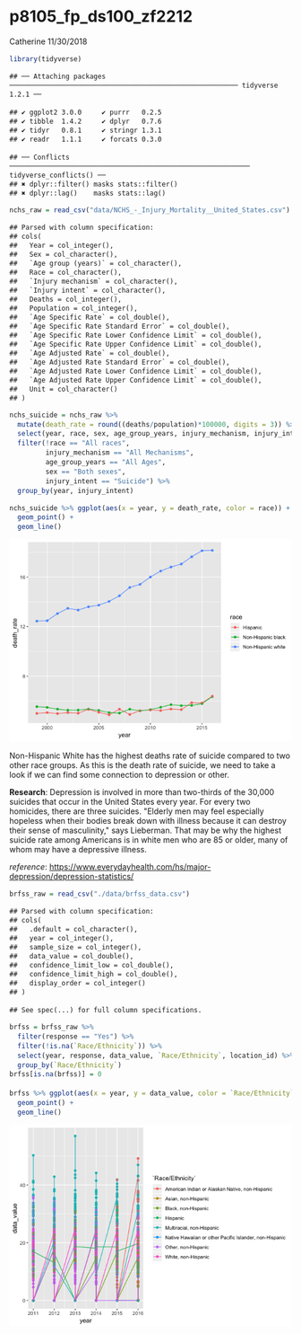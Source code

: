 p8105\_fp\_ds100\_zf2212
================
Catherine
11/30/2018

``` r
library(tidyverse)
```

    ## ── Attaching packages ───────────────────────────────────────────────────────── tidyverse 1.2.1 ──

    ## ✔ ggplot2 3.0.0     ✔ purrr   0.2.5
    ## ✔ tibble  1.4.2     ✔ dplyr   0.7.6
    ## ✔ tidyr   0.8.1     ✔ stringr 1.3.1
    ## ✔ readr   1.1.1     ✔ forcats 0.3.0

    ## ── Conflicts ──────────────────────────────────────────────────────────── tidyverse_conflicts() ──
    ## ✖ dplyr::filter() masks stats::filter()
    ## ✖ dplyr::lag()    masks stats::lag()

``` r
nchs_raw = read_csv("data/NCHS_-_Injury_Mortality__United_States.csv") %>% janitor::clean_names()
```

    ## Parsed with column specification:
    ## cols(
    ##   Year = col_integer(),
    ##   Sex = col_character(),
    ##   `Age group (years)` = col_character(),
    ##   Race = col_character(),
    ##   `Injury mechanism` = col_character(),
    ##   `Injury intent` = col_character(),
    ##   Deaths = col_integer(),
    ##   Population = col_integer(),
    ##   `Age Specific Rate` = col_double(),
    ##   `Age Specific Rate Standard Error` = col_double(),
    ##   `Age Specific Rate Lower Confidence Limit` = col_double(),
    ##   `Age Specific Rate Upper Confidence Limit` = col_double(),
    ##   `Age Adjusted Rate` = col_double(),
    ##   `Age Adjusted Rate Standard Error` = col_double(),
    ##   `Age Adjusted Rate Lower Confidence Limit` = col_double(),
    ##   `Age Adjusted Rate Upper Confidence Limit` = col_double(),
    ##   Unit = col_character()
    ## )

``` r
nchs_suicide = nchs_raw %>% 
  mutate(death_rate = round((deaths/population)*100000, digits = 3)) %>% 
  select(year, race, sex, age_group_years, injury_mechanism, injury_intent, death_rate) %>%
  filter(!race == "All races",
         injury_mechanism == "All Mechanisms",
         age_group_years == "All Ages",
         sex == "Both sexes",
         injury_intent == "Suicide") %>% 
  group_by(year, injury_intent) 
```

``` r
nchs_suicide %>% ggplot(aes(x = year, y = death_rate, color = race)) +
  geom_point() +
  geom_line()
```

![](p8105_fp_ds100_zf2212_files/figure-markdown_github/plot-1.png)

Non-Hispanic White has the highest deaths rate of suicide compared to two other race groups. As this is the death rate of suicide, we need to take a look if we can find some connection to depression or other.

**Research**: Depression is involved in more than two-thirds of the 30,000 suicides that occur in the United States every year. For every two homicides, there are three suicides. "Elderly men may feel especially hopeless when their bodies break down with illness because it can destroy their sense of masculinity," says Lieberman. That may be why the highest suicide rate among Americans is in white men who are 85 or older, many of whom may have a depressive illness.

*reference*: <https://www.everydayhealth.com/hs/major-depression/depression-statistics/>

``` r
brfss_raw = read_csv("./data/brfss_data.csv")
```

    ## Parsed with column specification:
    ## cols(
    ##   .default = col_character(),
    ##   year = col_integer(),
    ##   sample_size = col_integer(),
    ##   data_value = col_double(),
    ##   confidence_limit_low = col_double(),
    ##   confidence_limit_high = col_double(),
    ##   display_order = col_integer()
    ## )

    ## See spec(...) for full column specifications.

``` r
brfss = brfss_raw %>% 
  filter(response == "Yes") %>%
  filter(!is.na(`Race/Ethnicity`)) %>% 
  select(year, response, data_value, `Race/Ethnicity`, location_id) %>% 
  group_by(`Race/Ethnicity`)
brfss[is.na(brfss)] = 0

brfss %>% ggplot(aes(x = year, y = data_value, color = `Race/Ethnicity`)) + 
  geom_point() +
  geom_line() 
```

![](p8105_fp_ds100_zf2212_files/figure-markdown_github/unnamed-chunk-1-1.png)
